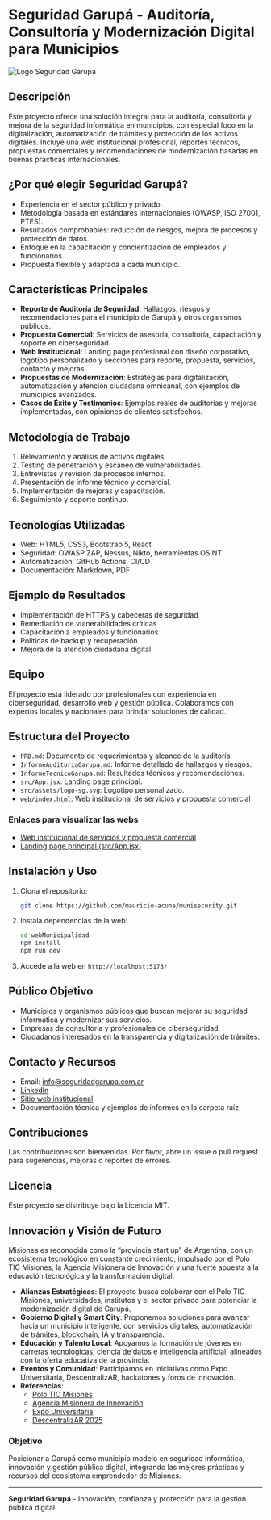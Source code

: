 # Seguridad Garupá - Auditoría, Consultoría y Modernización Digital para Municipios

![Logo Seguridad Garupá](./src/assets/logo-sg.svg)

## Descripción
Este proyecto ofrece una solución integral para la auditoría, consultoría y mejora de la seguridad informática en municipios, con especial foco en la digitalización, automatización de trámites y protección de los activos digitales. Incluye una web institucional profesional, reportes técnicos, propuestas comerciales y recomendaciones de modernización basadas en buenas prácticas internacionales.

## ¿Por qué elegir Seguridad Garupá?
- Experiencia en el sector público y privado.
- Metodología basada en estándares internacionales (OWASP, ISO 27001, PTES).
- Resultados comprobables: reducción de riesgos, mejora de procesos y protección de datos.
- Enfoque en la capacitación y concientización de empleados y funcionarios.
- Propuesta flexible y adaptada a cada municipio.

## Características Principales
- **Reporte de Auditoría de Seguridad**: Hallazgos, riesgos y recomendaciones para el municipio de Garupá y otros organismos públicos.
- **Propuesta Comercial**: Servicios de asesoría, consultoría, capacitación y soporte en ciberseguridad.
- **Web Institucional**: Landing page profesional con diseño corporativo, logotipo personalizado y secciones para reporte, propuesta, servicios, contacto y mejoras.
- **Propuestas de Modernización**: Estrategias para digitalización, automatización y atención ciudadana omnicanal, con ejemplos de municipios avanzados.
- **Casos de Éxito y Testimonios**: Ejemplos reales de auditorías y mejoras implementadas, con opiniones de clientes satisfechos.

## Metodología de Trabajo
1. Relevamiento y análisis de activos digitales.
2. Testing de penetración y escaneo de vulnerabilidades.
3. Entrevistas y revisión de procesos internos.
4. Presentación de informe técnico y comercial.
5. Implementación de mejoras y capacitación.
6. Seguimiento y soporte continuo.

## Tecnologías Utilizadas
- Web: HTML5, CSS3, Bootstrap 5, React
- Seguridad: OWASP ZAP, Nessus, Nikto, herramientas OSINT
- Automatización: GitHub Actions, CI/CD
- Documentación: Markdown, PDF

## Ejemplo de Resultados
- Implementación de HTTPS y cabeceras de seguridad
- Remediación de vulnerabilidades críticas
- Capacitación a empleados y funcionarios
- Políticas de backup y recuperación
- Mejora de la atención ciudadana digital

## Equipo
El proyecto está liderado por profesionales con experiencia en ciberseguridad, desarrollo web y gestión pública. Colaboramos con expertos locales y nacionales para brindar soluciones de calidad.

## Estructura del Proyecto
- `PRD.md`: Documento de requerimientos y alcance de la auditoría.
- `InformeAuditoriaGarupa.md`: Informe detallado de hallazgos y riesgos.
- `InformeTecnicoGarupa.md`: Resultados técnicos y recomendaciones.
- `src/App.jsx`: Landing page principal.
- `src/assets/logo-sg.svg`: Logotipo personalizado.
- [`web/index.html`](./web/index.html): Web institucional de servicios y propuesta comercial

### Enlaces para visualizar las webs
- [Web institucional de servicios y propuesta comercial](./web/index.html)
- [Landing page principal (src/App.jsx)](./src/App.jsx)

## Instalación y Uso
1. Clona el repositorio:
	```bash
	git clone https://github.com/mauricio-acuna/munisecurity.git
	```
2. Instala dependencias de la web:
	```bash
	cd webMunicipalidad
	npm install
	npm run dev
	```
3. Accede a la web en `http://localhost:5173/`

## Público Objetivo
- Municipios y organismos públicos que buscan mejorar su seguridad informática y modernizar sus servicios.
- Empresas de consultoría y profesionales de ciberseguridad.
- Ciudadanos interesados en la transparencia y digitalización de trámites.

## Contacto y Recursos
- Email: info@seguridadgarupa.com.ar
- [LinkedIn](https://www.linkedin.com/in/mauricio-acuna)
- [Sitio web institucional](./web/index.html)
- Documentación técnica y ejemplos de informes en la carpeta raíz

## Contribuciones
Las contribuciones son bienvenidas. Por favor, abre un issue o pull request para sugerencias, mejoras o reportes de errores.

## Licencia
Este proyecto se distribuye bajo la Licencia MIT.

## Innovación y Visión de Futuro

Misiones es reconocida como la “provincia start up” de Argentina, con un ecosistema tecnológico en constante crecimiento, impulsado por el Polo TIC Misiones, la Agencia Misionera de Innovación y una fuerte apuesta a la educación tecnológica y la transformación digital.

- **Alianzas Estratégicas**: El proyecto busca colaborar con el Polo TIC Misiones, universidades, institutos y el sector privado para potenciar la modernización digital de Garupá.
- **Gobierno Digital y Smart City**: Proponemos soluciones para avanzar hacia un municipio inteligente, con servicios digitales, automatización de trámites, blockchain, IA y transparencia.
- **Educación y Talento Local**: Apoyamos la formación de jóvenes en carreras tecnológicas, ciencia de datos e inteligencia artificial, alineados con la oferta educativa de la provincia.
- **Eventos y Comunidad**: Participamos en iniciativas como Expo Universitaria, DescentralizAR, hackatones y foros de innovación.
- **Referencias**:
  - [Polo TIC Misiones](https://poloticmisiones.org.ar/)
  - [Agencia Misionera de Innovación](https://misionesonline.net/tema/innovacion-y-tecnologia/)
  - [Expo Universitaria](https://misionesonline.net/2025/08/21/expo-universitaria-4/)
  - [DescentralizAR 2025](https://misionesonline.net/2025/08/21/descentralizar-2025-llega-a-posadas-2/)

### Objetivo
Posicionar a Garupá como municipio modelo en seguridad informática, innovación y gestión pública digital, integrando las mejores prácticas y recursos del ecosistema emprendedor de Misiones.

---
**Seguridad Garupá** - Innovación, confianza y protección para la gestión pública digital.
